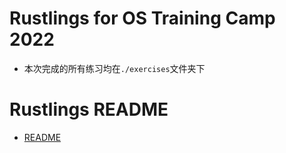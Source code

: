 # Rustlings for OS Training Camp 2022

+ 本次完成的所有练习均在`./exercises`文件夹下

# Rustlings README

+ [README](./rustlings_README.md)